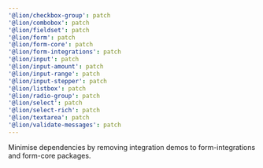 ```yaml
---
'@lion/checkbox-group': patch
'@lion/combobox': patch
'@lion/fieldset': patch
'@lion/form': patch
'@lion/form-core': patch
'@lion/form-integrations': patch
'@lion/input': patch
'@lion/input-amount': patch
'@lion/input-range': patch
'@lion/input-stepper': patch
'@lion/listbox': patch
'@lion/radio-group': patch
'@lion/select': patch
'@lion/select-rich': patch
'@lion/textarea': patch
'@lion/validate-messages': patch
---
```


Minimise dependencies by removing integration demos to form-integrations and form-core packages.
